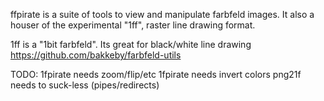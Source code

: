 
ffpirate is a suite of tools to view and manipulate farbfeld images.
It also a houser of the experimental "1ff", raster line drawing format.

1ff is a "1bit farbfeld".  Its great for black/white line drawing
https://github.com/bakkeby/farbfeld-utils


TODO:
	1fpirate needs zoom/flip/etc
	1fpirate needs invert colors
	png21f needs to suck-less (pipes/redirects)